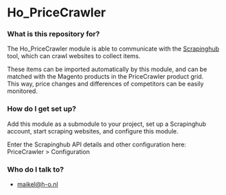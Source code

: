 # Ho_PriceCrawler #

### What is this repository for? ###

The Ho_PriceCrawler module is able to communicate with the [Scrapinghub](http://scrapinghub.com/) tool, which can crawl websites to collect items.  

These items can be imported automatically by this module, and can be matched with the Magento products
in the PriceCrawler product grid.  
This way, price changes and differences of competitors can be easily monitored.

### How do I get set up? ###

Add this module as a submodule to your project,
set up a Scrapinghub account, start scraping websites,
and configure this module.

Enter the Scrapinghub API details and other configuration here:  
PriceCrawler > Configuration

### Who do I talk to? ###

* maikel@h-o.nl